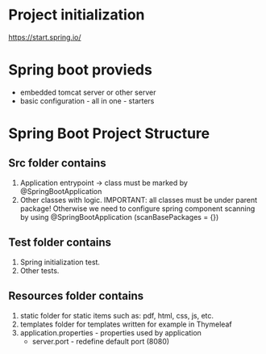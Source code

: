 # Project initialization 

https://start.spring.io/

# Spring boot provieds
- embedded tomcat server or other server
- basic configuration - all in one - starters


# Spring Boot Project Structure
## Src folder contains
1. Application entrypoint -> class must be marked by @SpringBootApplication
2. Other classes with logic. IMPORTANT: all classes must be under parent package!
Otherwise we need to configure spring component scanning by using @SpringBootApplication (scanBasePackages = {})

## Test folder contains
1. Spring initialization test.
2. Other tests.

## Resources folder contains
1. static folder for static items such as: pdf, html, css, js, etc.
2. templates folder for templates written for example in Thymeleaf
3. application.properties - properties used by application 
	- server.port - redefine default port (8080)